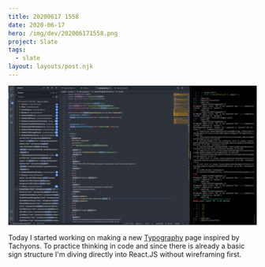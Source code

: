 ```yaml
---
title: 20200617 1558
date: 2020-06-17
hero: /img/dev/202006171558.png
project: Slate
tags:
  - slate
layout: layouts/post.njk
---
```


![WIP Screenshot from 202006171558](/img/dev/202006171558.png)

Today I started working on making a new [Typography](https://tachyons.io/#style) page inspired by Tachyons. To practice thinking in code and since there is already a basic sign structure I'm diving directly into React.JS without wireframing first.
